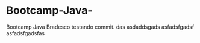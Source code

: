# Bootcamp-Java-
Bootcamp Java Bradesco
testando commit.
das
asdaddsgads
asfadsfgadsf
asfadsfgadsfas